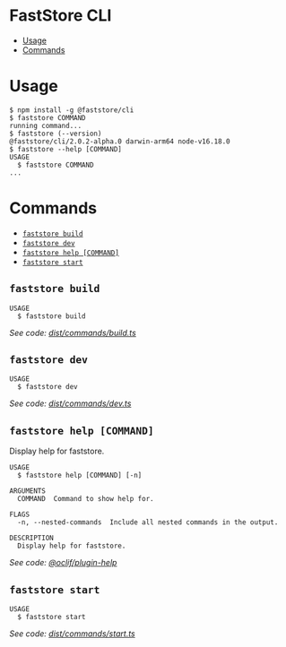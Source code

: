 # FastStore CLI

<!-- toc -->

- [Usage](#usage)
- [Commands](#commands)
<!-- tocstop -->

# Usage

<!-- usage -->

```sh-session
$ npm install -g @faststore/cli
$ faststore COMMAND
running command...
$ faststore (--version)
@faststore/cli/2.0.2-alpha.0 darwin-arm64 node-v16.18.0
$ faststore --help [COMMAND]
USAGE
  $ faststore COMMAND
...
```

<!-- usagestop -->

# Commands

<!-- commands -->

- [`faststore build`](#faststore-build)
- [`faststore dev`](#faststore-dev)
- [`faststore help [COMMAND]`](#faststore-help-command)
- [`faststore start`](#faststore-start)

## `faststore build`

```
USAGE
  $ faststore build
```

_See code: [dist/commands/build.ts](https://github.com/vtex/faststore/blob/v2.0.2-alpha.0/dist/commands/build.ts)_

## `faststore dev`

```
USAGE
  $ faststore dev
```

_See code: [dist/commands/dev.ts](https://github.com/vtex/faststore/blob/v2.0.2-alpha.0/dist/commands/dev.ts)_

## `faststore help [COMMAND]`

Display help for faststore.

```
USAGE
  $ faststore help [COMMAND] [-n]

ARGUMENTS
  COMMAND  Command to show help for.

FLAGS
  -n, --nested-commands  Include all nested commands in the output.

DESCRIPTION
  Display help for faststore.
```

_See code: [@oclif/plugin-help](https://github.com/oclif/plugin-help/blob/v5.1.14/src/commands/help.ts)_

## `faststore start`

```
USAGE
  $ faststore start
```

_See code: [dist/commands/start.ts](https://github.com/vtex/faststore/blob/v2.0.2-alpha.0/dist/commands/start.ts)_

<!-- commandsstop -->

